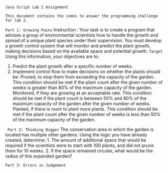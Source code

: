 `Java Script Lab 2 Assignment`

``This document contains the codes to answer the programming challenge for lab 2. ``

`Part 1: Growing Pains`
Instruction : Your task is to create a program that advises a group of environmental scientists how to handle the growth and spread of a unique plant species under their supervision. You must develop a growth control system that will monitor and predict the plant growth, making decisions based on the available space and potential growth.
`` Target ``
Using this information, your objectives are to:
1. Predict the plant growth after a specific number of weeks.
2. Implement control flow to make decisions on whether the plants should be:
    Pruned, to stop them from exceeding the capacity of the garden. This condition should be met if the plant count after the given number of weeks is greater than 80% of the maximum capacity of the garden.
    Monitored, if they are growing at an acceptable rate. This condition should be met if the plant count is between 50% and 80% of the maximum capacity of the garden after the given number of weeks.
    Planted, if there is room to plant more plants. This condition should be met if the plant count after the given number of weeks is less than 50% of the maximum capacity of the garden.

` Part 2: Thinking Bigger`
    The conservation area in which the garden is located has multiple other gardens. Using the logic you have already created, determine:
    1. The amount of additional space that would be required if the scientists were to start with 100 plants, and did not prune them for 10 weeks.
    2. If the space remained circular, what would be the radius of this expanded garden?

`Part 3: Errors in Judgement`
